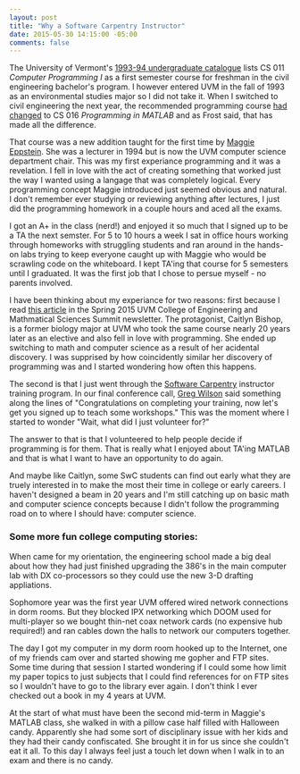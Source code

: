 ```yaml
---
layout: post
title: "Why a Software Carpentry Instructor"
date: 2015-05-30 14:15:00 -05:00
comments: false
---
```


The University of Vermont's [1993-94 undergraduate catalogue](https://www.uvm.edu/~rgweb/catalogue/9394cat_ug.pdf)
lists CS 011 *Computer Programming I* as a first semester course for freshman in the
civil engineering bachelor's program. I however entered UVM in the fall of 1993 as an
environmental studies major so I did not take it. When I switched to civil engineering
the next year, the recommended programming course [had changed](https://www.uvm.edu/~rgweb/catalogue/9495cat_ug.pdf)
to CS 016 *Programming in MATLAB* and as Frost said, that has made all the difference.

That course was a new addition taught for the first time by [Maggie Eppstein](http://www.cs.uvm.edu/~meppstei/).
She was a lecturer in 1994 but is now the UVM computer science department chair.
This was my first experiance programming and it was a revelation. I fell in love 
with the act of creating something that worked just the way I wanted using a langage
that was completely logical. Every programming concept Maggie introduced just
seemed obvious and natural. I don't remember ever studying or reviewing anything
after lectures, I just did the programming homework in a couple hours and aced
all the exams.

I got an A+ in the class (nerd!) and enjoyed it so much that I signed up to be a TA
the next semster. For 5 to 10 hours a week I sat in office hours working through 
homeworks with struggling students and ran around in the hands-on labs trying to keep
everyone caught up with Maggie who would be scrawling code on the whiteboard. I kept 
TA'ing that course for 5 semesters until I graduated. It was the first job that I 
chose to persue myself - no parents involved.

I have been thinking about my experiance for two reasons: first because I read 
[this article](http://www.uvm.edu/~cems/cs/?Page=news&storyID=20711&category=cemscs)
in the Spring 2015 UVM College of Engineering and Mathmatical Sciences Summit 
newsletter. The protagonist, Caitlyn Bishop, is a former biology major at UVM who 
took the same course nearly 20 years later as an elective and also fell in love 
with programming. She ended up switching to math and computer science as a result 
of her acidental discovery. I was supprised by how coincidently similar her 
discovery of programming was and I started wondering how often this happens.

The second is that I just went through the [Software Carpentry](https://software-carpentry.org/)
instructor training program. In our final conference call, [Greg Wilson](http://www.third-bit.com/)
said something along the lines of "Congratulations on completing your training,
now let's get you signed up to teach some workshops." This was the moment where
I started to wonder "Wait, what did I just volunteer for?"

The answer to that is that I volunteered to help people decide if programming is
for them. That is really what I enjoyed about TA'ing MATLAB and that is what I
want to have an opportunity to do again.

And maybe like Caitlyn, some SwC students can find out early what they are
truely interested in to make the most their time in college or early careers.
I haven't designed a beam in 20 years and I'm still catching up on basic math 
and computer science concepts because I didn't follow the programming road on
to where I should have: computer science.


### Some more fun college computing stories:

When came for my orientation, the engineering school made a big deal about how they
had just finished upgrading the 386's in the main computer lab with DX co-processors 
so they could use the new 3-D drafting appliations.

Sophomore year was the first year UVM offered wired network connections in dorm rooms.
But they blocked IPX networking which DOOM used for multi-player so we bought thin-net 
coax network cards (no expensive hub required!) and ran cables down the halls to
network our computers together.

The day I got my computer in my dorm room hooked up to the Internet, one of my 
friends cam over and started showing me gopher and FTP sites. Some time during that
session I started wondering if I could some how limit my paper topics to just 
subjects that I could find references for on FTP sites so I wouldn't have to go
to the library ever again. I don't think I ever checked out a book in my 4 years
at UVM.

At the start of what must have been the second mid-term in Maggie's MATLAB class,
she walked in with a pillow case half filled with Halloween candy. Apparently she
had some sort of disciplinary issue with her kids and they had their candy 
confiscated. She brought it in for us since she couldn't eat it all. To this 
day I always feel just a touch let down when I walk in to an exam and there is 
no candy.


